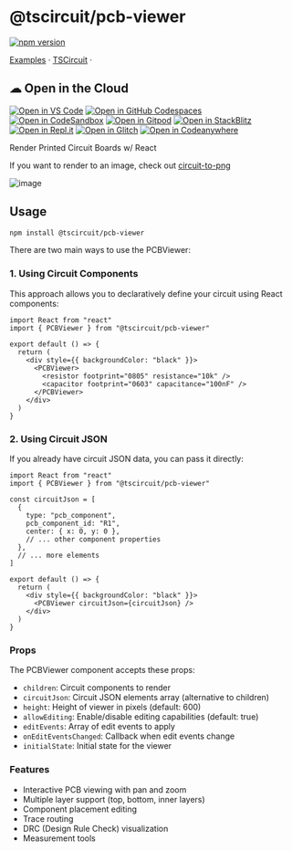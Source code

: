 # @tscircuit/pcb-viewer

[![npm version](https://badge.fury.io/js/@tscircuit%2Fpcb-viewer.svg)](https://badge.fury.io/js/@tscircuit%2Fpcb-viewer)

[Examples](https://pcb-viewer.vercel.app/) &middot; [TSCircuit](https://tscircuit.com) &middot; 

##  ☁ Open in the Cloud 
[![Open in VS Code](https://img.shields.io/badge/Open%20in-VS%20Code-blue?logo=visualstudiocode)](https://vscode.dev/github/tscircuit/pcb-viewer)
[![Open in GitHub Codespaces](https://github.com/codespaces/badge.svg)](https://codespaces.new/tscircuit/pcb-viewer)
[![Open in CodeSandbox](https://assets.codesandbox.io/github/button-edit-lime.svg)](https://codesandbox.io/embed/react-markdown-preview-co1mj?fontsize=14&hidenavigation=1&theme=dark)
[![Open in Gitpod](https://gitpod.io/button/open-in-gitpod.svg)](https://gitpod.io/#https://github.com/tscircuit/pcb-viewer)
[![Open in StackBlitz](https://developer.stackblitz.com/img/open_in_stackblitz.svg)](https://stackblitz.com/github/tscircuit/pcb-viewer?template=node&title=ngx-vcard%20Example)
[![Open in Repl.it](https://replit.com/badge/github/withastro/astro)](https://replit.com/github/tscircuit/pcb-viewer)
[![Open in Glitch](https://img.shields.io/badge/Open%20in-Glitch-blue?logo=glitch)](https://glitch.com/edit/#!/import/github/tscircuit/pcb-viewer)
[![Open in Codeanywhere](https://codeanywhere.com/img/open-in-codeanywhere-btn.svg)](https://app.codeanywhere.com/#https://github.com/tscircuit/pcb-viewer)


Render Printed Circuit Boards w/ React

If you want to render to an image, check out [circuit-to-png](https://github.com/tscircuit/circuit-to-png)

![image](https://github.com/tscircuit/pcb-viewer/assets/1910070/e010f44e-b8c0-4e1d-9d59-1ea66716427f)

## Usage

```bash
npm install @tscircuit/pcb-viewer
```

There are two main ways to use the PCBViewer:

### 1. Using Circuit Components

This approach allows you to declaratively define your circuit using React components:

```tsx
import React from "react"
import { PCBViewer } from "@tscircuit/pcb-viewer"

export default () => {
  return (
    <div style={{ backgroundColor: "black" }}>
      <PCBViewer>
        <resistor footprint="0805" resistance="10k" />
        <capacitor footprint="0603" capacitance="100nF" />
      </PCBViewer>
    </div>
  )
}
```

### 2. Using Circuit JSON

If you already have circuit JSON data, you can pass it directly:

```tsx
import React from "react"
import { PCBViewer } from "@tscircuit/pcb-viewer"

const circuitJson = [
  {
    type: "pcb_component",
    pcb_component_id: "R1",
    center: { x: 0, y: 0 },
    // ... other component properties
  },
  // ... more elements
]

export default () => {
  return (
    <div style={{ backgroundColor: "black" }}>
      <PCBViewer circuitJson={circuitJson} />
    </div>
  )
}
```

### Props

The PCBViewer component accepts these props:

- `children`: Circuit components to render
- `circuitJson`: Circuit JSON elements array (alternative to children)
- `height`: Height of viewer in pixels (default: 600)
- `allowEditing`: Enable/disable editing capabilities (default: true)
- `editEvents`: Array of edit events to apply
- `onEditEventsChanged`: Callback when edit events change
- `initialState`: Initial state for the viewer

### Features

- Interactive PCB viewing with pan and zoom
- Multiple layer support (top, bottom, inner layers)
- Component placement editing
- Trace routing
- DRC (Design Rule Check) visualization
- Measurement tools
